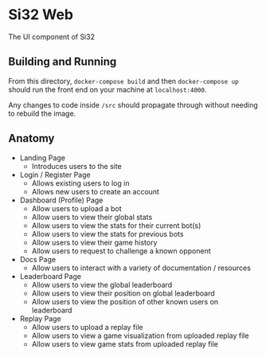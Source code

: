 Si32 Web
========

The UI component of Si32

## Building and Running

From this directory, `docker-compose build` and then `docker-compose up` should run the front end on your machine at `localhost:4000`.

Any changes to code inside `/src` should propagate through without needing
to rebuild the image.  

## Anatomy 

* Landing Page
	- Introduces users to the site 
* Login / Register Page
	- Allows existing users to log in
	- Allows new users to create an account
* Dashboard (Profile) Page
	- Allow users to upload a bot  
	- Allow users to view their global stats
	- Allow users to view the stats for their current bot(s)
	- Allow users to view the stats for previous bots
	- Allow users to view their game history
	- Allow users to request to challenge a known opponent
* Docs Page 
	- Allow users to interact with a variety of documentation / resources
* Leaderboard Page
	- Allow users to view the global leaderboard
	- Allow users to view their position on global leaderboard 
	- Allow users to view the position of other known users on leaderboard
* Replay Page
	- Allow users to upload a replay file 
	- Allow users to view a game visualization from uploaded replay file 
	- Allow users to view game stats from uploaded replay file 

